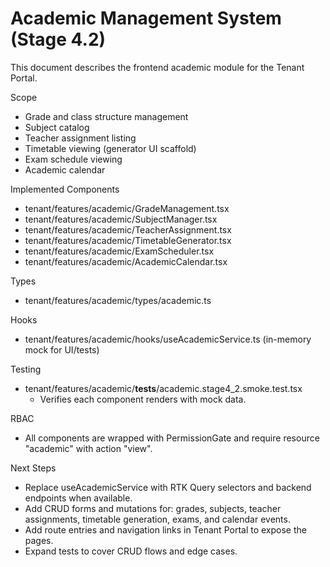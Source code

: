 # Academic Management System (Stage 4.2)

This document describes the frontend academic module for the Tenant Portal.

Scope
- Grade and class structure management
- Subject catalog
- Teacher assignment listing
- Timetable viewing (generator UI scaffold)
- Exam schedule viewing
- Academic calendar

Implemented Components
- tenant/features/academic/GradeManagement.tsx
- tenant/features/academic/SubjectManager.tsx
- tenant/features/academic/TeacherAssignment.tsx
- tenant/features/academic/TimetableGenerator.tsx
- tenant/features/academic/ExamScheduler.tsx
- tenant/features/academic/AcademicCalendar.tsx

Types
- tenant/features/academic/types/academic.ts

Hooks
- tenant/features/academic/hooks/useAcademicService.ts (in-memory mock for UI/tests)

Testing
- tenant/features/academic/__tests__/academic.stage4_2.smoke.test.tsx
  - Verifies each component renders with mock data.

RBAC
- All components are wrapped with PermissionGate and require resource "academic" with action "view".

Next Steps
- Replace useAcademicService with RTK Query selectors and backend endpoints when available.
- Add CRUD forms and mutations for: grades, subjects, teacher assignments, timetable generation, exams, and calendar events.
- Add route entries and navigation links in Tenant Portal to expose the pages.
- Expand tests to cover CRUD flows and edge cases.

